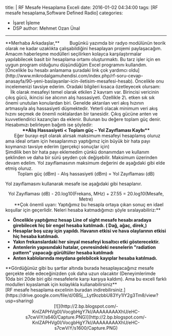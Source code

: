 title: |
	RF Mesafe Hesaplama Exceli
date: 2016-01-02 04:34:00
tags: [RF mesafe hesaplama,Software Defined Radio]
categories:
  - İşaret İşleme
  - DSP
author: Mehmet Ozan Ünal
---

<div>**Merhaba Arkadaşlar,**  
       Bugünkü yazımda bir radyo modülünün teorik olarak ne kadar uzaklıkta çalışabildiğini hesaplayan projemi paylaşacağım. Amacım haberleşme modülleri seçilirken kolayca karşılaştırmalar yapılabilecek basit bir hesaplama ortamı oluşturmaktı. Bu tarz işler için en uygun program olduğunu düşündüğüm Excel programını kullandım.  
        [Öncelikle bu hesabı anlamama şuradaki link çok yardımcı oldu](http://www.mikrodalgamuhendisi.com/index.php/rf-soru-cevap-anasayfa/90-yeni-baslayanlar-icin-iletisim-mesafesi-hesab). Öncelikle onu incelemenizi tavsiye ederim. Oradaki bilgileri kısaca özetleyecek olursam:  

<!-- more -->        İlk olarak mesafeyi temel olarak etkilen 2 kavram var. Birincisi vericinin çıkış gücü, ikincisi ise alıcının alış hassasiyeti. Özellikle 2\. etken sık sık önemi unutulan konulardan biri. Genelde aktarılan veri akış hızının artmasıyla alış hassasiyeti düşmektedir. Yeterli olacak minimum veri akış hızını seçmek de önemli noktalardan bir tanesidir. Çıkış gücüne anten ve kuvvetlendirici kazançları da eklenir. Bulunan bu değere toplam güç denir. Hesabımızı belirleyen bağıntı ise şöyledir:</div>

<div style="font-weight: bold; text-align: center;">**Alış Hassasiyeti < Toplam güç – Yol Zayıflaması Kaybı**</div>

<div style="text-align: left;">       Eğer burayı eşit olarak alırsak maksimum mesafeyi hesaplamış oluruz ama ideal ortam için hesaplarımızı yaptığımız için büyük bir hata payı koymanızı tavsiye ederim (gerçekçi sonuçlar için)</div>

<div style="text-align: left;">Şimdilik ben bir hata payı eklemedim çünkü donanımdan ve kullanım şeklinden ve daha bir sürü şeyden çok değişebilir. Maksimum üzerinden devam edelim. Yol zayıflamasının maksimum değerini de aşağıdaki gibi elde etmiş oluruz.</div>

<div>  

<div style="text-align: center;">Toplam güç (dBm) - Alış hassasiyeti (dBm) = Yol Zayıflaması (dB)</div>

Yol zayıflamasını kullanarak mesafe ise aşağıdaki gibi hesaplanır.  

<div style="text-align: center;">Yol Zayıflaması (dB) - 20.log10(Frekans, MHz) + 27.55 = 20.log10(Mesafe, Metre)</div>

</div>

<div>  
       **Çok önemli uyarı: Yaptığımız bu hesapla ortaya çıkan sonuç en idael koşullar için geçerlidir. Neleri hesaba katmadığımızı şöyle sıralayabiliriz:**  

*   **Öncelikle yaptığımız hesap Line of sight mesafe hesabı aradaya girebilecek hiç bir engel hesaba katılmadı. ( Dağ, ağaç, direk,)**
*   **Hesaplar boş uzay için yapıldı. Havanın etkisi ve hava olaylarının etkisi hiç hesaba katılmadı.**
*   **Yakın frekanslardaki her sinyal mesafeyi kısaltıcı etki gösterecektir.**
*   **Antenlerin yapısındaki hatalar, çevresindeki nesnelerin "radiation pattern" yapacağı gürültüler hesaba katılmadı**
*   **Anten kablolarında meydana gelebilcek kayıplar hesaba katılmadı.**

<div>**Gördüğünüz gibi bu şartlar altında burada hesaplayacağınız mesafe gerçekte elde edeceğinizden çok daha uzun olacaktır (Deneyimlerimde 10da biri 20de biri gibi mesafelerle karşı karşıya kaldım). Ama bu exceli farklı modulleri kıyaslamak için kolaylıkla kullanabilirsiniz**</div>

</div>

<div>[RF mesafe hesaplama excelinin buradan indirebilirsiniz.](https://drive.google.com/file/d/0B5j__Lyt9ozbbU83Yy1IY2g3Tm8/view?usp=sharing)</div>

<div>

<div class="separator" style="clear: both; text-align: center;">[![](http://2.bp.blogspot.com/-KnIZAPHVg0I/VocgbHgY7kI/AAAAAAAAXhU/eHC-s7cwViY/s640/Capture.PNG)](http://2.bp.blogspot.com/-KnIZAPHVg0I/VocgbHgY7kI/AAAAAAAAXhU/eHC-s7cwViY/s1600/Capture.PNG)</div>

</div>